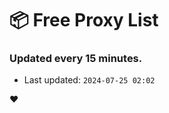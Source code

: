 # :package: Free Proxy List
### Updated every 15 minutes.

- Last updated: `2024-07-25 02:02`

:heart:
